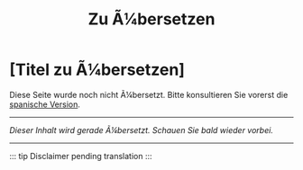 ﻿---
title: [Zu Ã¼bersetzen]
---

<!-- TODO: translation missing - German version -->

# [Titel zu Ã¼bersetzen]

Diese Seite wurde noch nicht Ã¼bersetzt. Bitte konsultieren Sie vorerst die [spanische Version](/es/mitos-mision).

---

*Dieser Inhalt wird gerade Ã¼bersetzt. Schauen Sie bald wieder vorbei.*

---

::: tip
Disclaimer pending translation
:::
